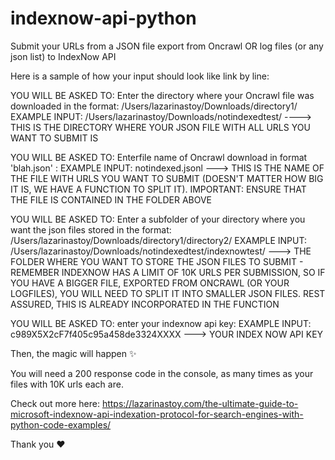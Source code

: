# indexnow-api-python
Submit your URLs from a JSON file export from Oncrawl OR log files (or any json list) to IndexNow API


Here is a sample of how your input should look like link by line: 

YOU WILL BE ASKED TO:
Enter the directory where your Oncrawl file was downloaded in the format: /Users/lazarinastoy/Downloads/directory1/ 
EXAMPLE INPUT:
/Users/lazarinastoy/Downloads/notindexedtest/ ----> THIS IS THE DIRECTORY WHERE YOUR JSON FILE WITH ALL URLS YOU WANT TO SUBMIT IS

YOU WILL BE ASKED TO:
Enterfile name of Oncrawl download in format 'blah.json' :
EXAMPLE INPUT:
notindexed.jsonl ---> THIS IS THE NAME OF THE FILE WITH URLS YOU WANT TO SUBMIT (DOESN'T MATTER HOW BIG IT IS, WE HAVE A FUNCTION TO SPLIT IT). IMPORTANT: ENSURE THAT THE FILE IS CONTAINED IN THE FOLDER ABOVE

YOU WILL BE ASKED TO:
Enter a subfolder of your directory where you want the json files stored in the format: /Users/lazarinastoy/Downloads/directory1/directory2/
EXAMPLE INPUT:
/Users/lazarinastoy/Downloads/notindexedtest/indexnowtest/ ---> THE FOLDER WHERE YOU WANT TO STORE THE JSON FILES TO SUBMIT - REMEMBER INDEXNOW HAS A LIMIT OF 10K URLS PER SUBMISSION, SO IF YOU HAVE A BIGGER FILE, EXPORTED FROM ONCRAWL (OR YOUR LOGFILES), YOU WILL NEED TO SPLIT IT INTO SMALLER JSON FILES. REST ASSURED, THIS IS ALREADY INCORPORATED IN THE FUNCTION

YOU WILL BE ASKED TO:
enter your indexnow api key:
EXAMPLE INPUT:
c989X5X2cF7f405c95a458de3324XXXX ---> YOUR INDEX NOW API KEY


Then, the magic will happen ✨ 

You will need a 200 response code in the console, as many times as your files with 10K urls each are. 

Check out more here: https://lazarinastoy.com/the-ultimate-guide-to-microsoft-indexnow-api-indexation-protocol-for-search-engines-with-python-code-examples/ 

Thank you ❤️

